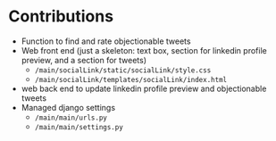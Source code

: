 # Contributions

* Function to find and rate objectionable tweets
* Web front end (just a skeleton: text box, section for linkedin profile preview, and a section for tweets)
  * `/main/socialLink/static/socialLink/style.css`
  * `/main/socialLink/templates/socialLink/index.html` 
* web back end to update linkedin profile preview and objectionable tweets
* Managed django settings
  * `/main/main/urls.py`
  * `/main/main/settings.py`

